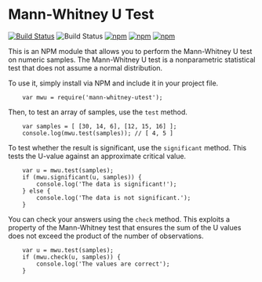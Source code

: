# Mann-Whitney U Test

[![Build Status](https://travis-ci.org/lukem512/mann-whitney-utest.svg?branch=master)](https://travis-ci.org/lukem512/mann-whitney-utest) ![Build Status](https://david-dm.org/lukem512/mann-whitney-utest.svg)  [![npm](https://img.shields.io/npm/l/mann-whitney-utest.svg)](https://www.npmjs.com/package/mann-whitney-utest) [![npm](https://img.shields.io/npm/v/mann-whitney-utest.svg)](https://www.npmjs.com/package/mann-whitney-utest) [![npm](https://img.shields.io/npm/dm/mann-whitney-utest.svg)](https://www.npmjs.com/package/mann-whitney-utest)

This is an NPM module that allows you to perform the Mann-Whitney U test on numeric samples. The Mann-Whitney U test is a nonparametric statistical test that does not assume a normal distribution.

To use it, simply install via NPM and include it in your project file.

```
	var mwu = require('mann-whitney-utest');
```

Then, to test an array of samples, use the `test` method.

```
	var samples = [ [30, 14, 6], [12, 15, 16] ];
	console.log(mwu.test(samples)); // [ 4, 5 ]
```

To test whether the result is significant, use the `significant` method. This tests the U-value against an approximate critical value.

```
	var u = mwu.test(samples);
	if (mwu.significant(u, samples)) {
		console.log('The data is significant!');
	} else {
		console.log('The data is not significant.');
	}
```

You can check your answers using the `check` method. This exploits a property of the Mann-Whitney test that ensures the sum of the U values does not exceed the product of the number of observations.

```
	var u = mwu.test(samples);
	if (mwu.check(u, samples)) {
		console.log('The values are correct');
	}
```
